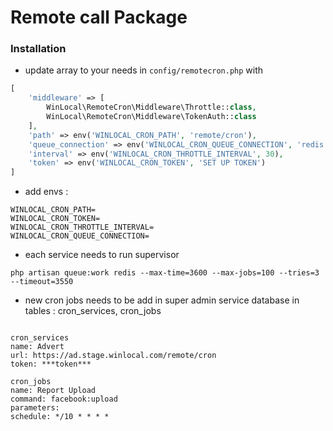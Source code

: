# Remote call Package
### Installation

- update array to your needs in `config/remotecron.php` with 

```php
[ 
    'middleware' => [
        WinLocal\RemoteCron\Middleware\Throttle::class,
        WinLocal\RemoteCron\Middleware\TokenAuth::class
    ],
    'path' => env('WINLOCAL_CRON_PATH', 'remote/cron'),
    'queue_connection' => env('WINLOCAL_CRON_QUEUE_CONNECTION', 'redis'),
    'interval' => env('WINLOCAL_CRON_THROTTLE_INTERVAL', 30),
    'token' => env('WINLOCAL_CRON_TOKEN', 'SET UP TOKEN')
]
```

- add envs :

```env
WINLOCAL_CRON_PATH=
WINLOCAL_CRON_TOKEN=
WINLOCAL_CRON_THROTTLE_INTERVAL=
WINLOCAL_CRON_QUEUE_CONNECTION=
```

- each service needs to run supervisor

`php artisan queue:work redis --max-time=3600 --max-jobs=100 --tries=3 --timeout=3550`

- new cron jobs needs to be add in super admin service database in tables : cron_services, cron_jobs

```example

cron_services
name: Advert
url: https://ad.stage.winlocal.com/remote/cron 
token: ***token***

cron_jobs
name: Report Upload
command: facebook:upload
parameters:
schedule: */10 * * * *

```